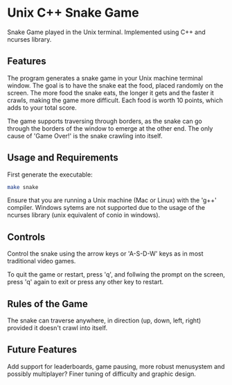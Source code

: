 # Unix C++ Snake Game
Snake Game played in the Unix terminal. Implemented using C++ and ncurses library. 

## Features
The program generates a snake game in your Unix machine terminal window. The goal is to have the snake eat the food, placed randomly on the screen. The more food the snake eats, the longer it gets and the faster it crawls, making the game more difficult. Each food is worth 10 points, which adds to your total score.

The game supports traversing through borders, as the snake can go through the borders of the window to emerge at the other end. The only cause of 'Game Over!' is the snake crawling into itself.

## Usage and Requirements
First generate the executable:
```sh
make snake
```
Ensure that you are running a Unix machine (Mac or Linux) with the 'g++' compiler. Windows sytems are not supported due to the usage of the ncurses library (unix equivalent of conio in windows).

## Controls
Control the snake using the arrow keys or 'A-S-D-W' keys as in most traditional video games. 

To quit the game or restart, press 'q', and follwing the prompt on the screen, press 'q' again to exit or press any other key to restart.

## Rules of the Game
The snake can traverse anywhere, in direction (up, down, left, right) provided it doesn't crawl into itself.

## Future Features
Add support for leaderboards, game pausing, more robust menusystem and possibly multiplayer? Finer tuning of difficulty and graphic design.


